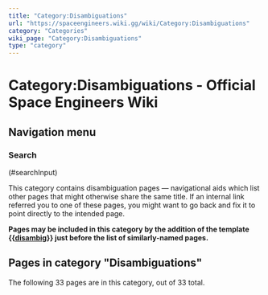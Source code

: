```yaml
---
title: "Category:Disambiguations"
url: "https://spaceengineers.wiki.gg/wiki/Category:Disambiguations"
category: "Categories"
wiki_page: "Category:Disambiguations"
type: "category"
---
```


# Category:Disambiguations - Official Space Engineers Wiki

## Navigation menu

### Search

(#searchInput)

This category contains disambiguation pages — navigational aids which list other pages that might otherwise share the same title. If an internal link referred you to one of these pages, you might want to go back and fix it to point directly to the intended page.

**Pages may be included in this category by the addition of the template {{[disambig](https://spaceengineers.wiki.gg/wiki/Template:Disambig "Template:Disambig")}} just before the list of similarly-named pages.**

## Pages in category "Disambiguations"

The following 33 pages are in this category, out of 33 total.
